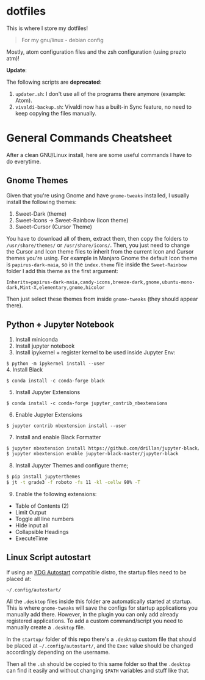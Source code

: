 # dotfiles
This is where I store my dotfiles!
> For my gnu/linux - debian config

Mostly, atom configuration files and the zsh configuration (using prezto atm)!

**Update**:

The following scripts are **deprecated**:
1. `updater.sh`: I don't use all of the programs there anymore (example: Atom).
2. `vivaldi-backup.sh`: Vivaldi now has a built-in Sync feature, no need to keep copying the files manually.




# General Commands Cheatsheet

After a clean GNU/Linux install, here are some useful commands I have to do everytime.


## Gnome Themes

Given that you're using Gnome and have `gnome-tweaks` installed, I usually install the following themes:

1. Sweet-Dark (theme)
2. Sweet-Icons -> Sweet-Rainbow (Icon theme)
3. Sweet-Cursor (Cursor Theme)

You have to download all of them, extract them, then copy the folders to `/usr/share/themes/` or `/usr/share/icons/`. Then, you just need to change the Cursor and Icon theme files to inherit from the current Icon and Cursor themes you're using. For example in Manjaro Gnome the default Icon theme is `papirus-dark-maia`, so in the `index.theme` file inside the `Sweet-Rainbow` folder I add this theme as the first argument:

```Inherits=papirus-dark-maia,candy-icons,breeze-dark,gnome,ubuntu-mono-dark,Mint-X,elementary,gnome,hicolor```

Then just select these themes from inside `gnome-tweaks` (they should appear there).


## Python + Jupyter Notebook

1. Install miniconda
2. Install jupyter notebook
3. Install ipykernel + register kernel to be used inside Jupyter Env:

```$ python -m ipykernel install --user```
\
4. Install Black

```$ conda install -c conda-forge black```

5. Install Jupyter Extensions

```$ conda install -c conda-forge jupyter_contrib_nbextensions```

6. Enable Jupyter Extensions

```$ jupyter contrib nbextension install --user```

7. Install and enable Black Formatter

```bash
$ jupyter nbextension install https://github.com/drillan/jupyter-black/archive/master.zip --user
$ jupyter nbextension enable jupyter-black-master/jupyter-black 
```

8. Install Jupyter Themes and configure theme;

```bash
$ pip install jupyterthemes
$ jt -t grade3 -f roboto -fs 11 -kl -cellw 90% -T
```

9. Enable the following extensions:

- Table of Contents (2)
- Limit Output
- Toggle all line numbers
- Hide input all
- Collapsible Headings
- ExecuteTime

## Linux Script autostart

If using an [XDG Autostart](https://wiki.archlinux.org/index.php/XDG_Autostart) compatible distro, the startup files need to be placed at:

`~/.config/autostart/`

All the `.desktop` files inside this folder are automatically started at startup. This is where `gnome-tweaks` will save the configs for startup applications you manually add there. However, in the plugin you can only add already registered applications. To add a custom command/script you need to manually create a `.desktop` file.

In the `startup/` folder of this repo there's a `.desktop` custom file that should be placed at `~/.config/autostart/`, and the `Exec` value should be changed accordingly depending on the username.

Then all the `.sh` should be copied to this same folder so that the `.desktop` can find it easily and without changing `$PATH` variables and stuff like that.
